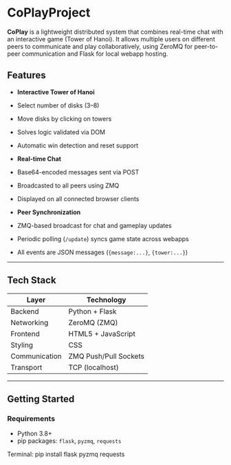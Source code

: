 # CoPlayProject
**CoPlay** is a lightweight distributed system that combines real-time chat with an interactive game (Tower of Hanoi). It allows multiple users on different peers to communicate and play collaboratively, using ZeroMQ for peer-to-peer communication and Flask for local webapp hosting.

## Features

-  **Interactive Tower of Hanoi**
  - Select number of disks (3–8)
  - Move disks by clicking on towers
  - Solves logic validated via DOM
  - Automatic win detection and reset support

-  **Real-time Chat**
  - Base64-encoded messages sent via POST
  - Broadcasted to all peers using ZMQ
  - Displayed on all connected browser clients

-  **Peer Synchronization**
  - ZMQ-based broadcast for chat and gameplay updates
  - Periodic polling (`/update`) syncs game state across webapps
  - All events are JSON messages (`{message:...}`, `{tower:...}`)

---

##  Tech Stack

| Layer         | Technology            |
|---------------|------------------------|
| Backend       | Python + Flask         |
| Networking    | ZeroMQ (ZMQ)           |
| Frontend      | HTML5 + JavaScript     |
| Styling       | CSS                    |
| Communication | ZMQ Push/Pull Sockets  |
| Transport     | TCP (localhost)        |

---

##  Getting Started

###  Requirements
- Python 3.8+
- pip packages: `flask`, `pyzmq`, `requests`

Terminal:
pip install flask pyzmq requests
